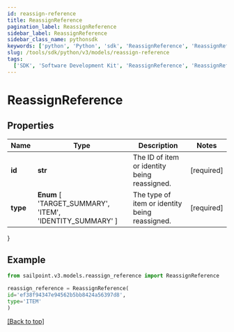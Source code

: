 ```yaml
---
id: reassign-reference
title: ReassignReference
pagination_label: ReassignReference
sidebar_label: ReassignReference
sidebar_class_name: pythonsdk
keywords: ['python', 'Python', 'sdk', 'ReassignReference', 'ReassignReference']
slug: /tools/sdk/python/v3/models/reassign-reference
tags:
  ['SDK', 'Software Development Kit', 'ReassignReference', 'ReassignReference']
---
```


# ReassignReference

## Properties

| Name | Type | Description | Notes |
| --- | --- | --- | --- |
| **id** | **str** | The ID of item or identity being reassigned. | [required] |
| **type** | **Enum** [ 'TARGET_SUMMARY', 'ITEM', 'IDENTITY_SUMMARY' ] | The type of item or identity being reassigned. | [required] |

}

## Example

```python
from sailpoint.v3.models.reassign_reference import ReassignReference

reassign_reference = ReassignReference(
id='ef38f94347e94562b5bb8424a56397d8',
type='ITEM'
)

```

[[Back to top]](#)
